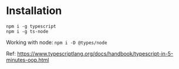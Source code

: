 # Installation

```
npm i -g typescript
npm i -g ts-node
```

Working with node: `npm i -D @types/node`

Ref: https://www.typescriptlang.org/docs/handbook/typescript-in-5-minutes-oop.html
